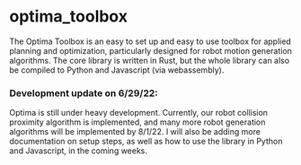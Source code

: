 # optima_toolbox

The Optima Toolbox is an easy to set up and easy to use toolbox for applied planning and optimization, particularly designed for robot motion generation algorithms.  The core library is written in Rust, but the whole library can also be compiled to Python and Javascript (via webassembly).

### Development update on 6/29/22:
Optima is still under heavy development.  Currently, our robot collision proximity algorithm is implemented, and many more robot generation algorithms will be implemented by 8/1/22.  I will also be adding more documentation on setup steps, as well as how to use the library in Python and Javascript, in the coming weeks.      
 
